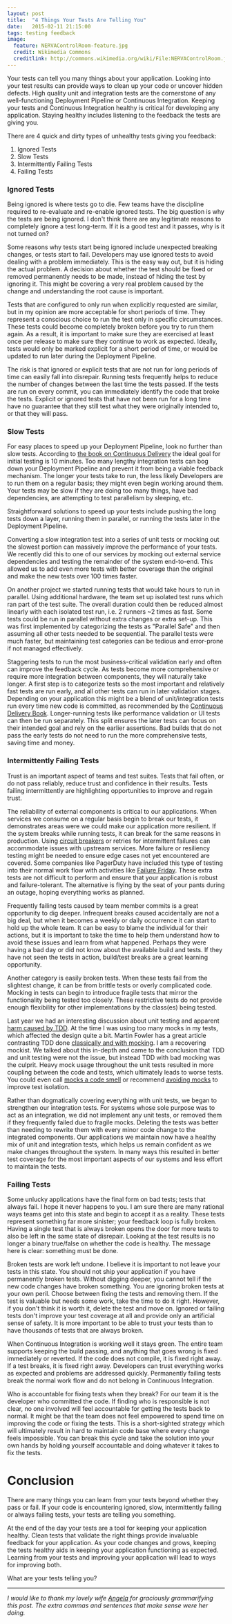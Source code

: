 ```yaml
---
layout: post
title:  "4 Things Your Tests Are Telling You"
date:   2015-02-11 21:15:00
tags: testing feedback
image:
  feature: NERVAControlRoom-feature.jpg
  credit: Wikimedia Commons
  creditlink: http://commons.wikimedia.org/wiki/File:NERVAControlRoom.jpg
---
```


Your tests can tell you many things about your application. Looking into your test
results can provide ways to clean up your code or uncover hidden defects.
High quality unit and integration tests are the cornerstone of any well-functioning
Deployment Pipeline or Continuous Integration. Keeping your tests and Continuous
Integration healthy is critical for developing any application. Staying healthy
includes listening to the feedback the tests are giving you.

There are 4 quick and dirty types of unhealthy tests giving you feedback:

1. Ignored Tests
2. Slow Tests
3. Intermittently Failing Tests
4. Failing Tests

### Ignored Tests

Being ignored is where tests go to die. Few teams have the discipline required
to re-evaluate and re-enable ignored tests. The big question is why the
tests are being ignored. I don't think there are any legitimate reasons to completely ignore a
test long-term. If it is a good test and it passes, why is it not turned on?

Some reasons why tests start being ignored include unexpected breaking changes, or tests
start to fail. Developers
may use ignored tests to avoid dealing with a problem immediately. This is the easy
way out, but it is hiding the actual problem. A decision about whether the test
should be fixed or removed permanently needs to be made, instead of hiding
the test by ignoring it. This might be covering a very real problem caused by
the change and understanding the root cause is important.

Tests that are configured to only run when explicitly requested are similar, but
in my opinion are more acceptable for short periods of time. They represent a conscious
choice to run the test only in specific circumstances. These tests
could become completely broken before you try to run them again. As a result, it is
important to make sure they are exercised at least once per release to make sure
they continue to work as expected. Ideally, tests would only be marked explicit
for a short period of time, or would be updated to run later during the
Deployment Pipeline.

The risk is that ignored or explicit tests that are not run for long periods of time 
can easily fall into disrepair. Running tests frequently helps to reduce the number 
of changes between the last time the tests passed. If the tests are run on every
commit, you can immediately identify the code that broke the tests.
Explicit or ignored tests that have not been run for a long time have no
guarantee that they still test what they were originally intended to, or that
they will pass.

### Slow Tests

For easy places to speed up your Deployment Pipeline, look no further than slow
tests. According to [the book on Continuous Delivery][cd] the ideal goal for
initial testing is 10 minutes. Too many lengthy integration tests can bog down your
Deployment Pipeline and prevent it from being a viable feedback mechanism. The
longer your tests take to run, the less likely Developers are to run them on a
regular basis; they might even begin working around them. Your tests may be slow if they are doing
too many things, have bad dependencies, are attempting to test parallelism by sleeping, etc.

Straightforward solutions to speed up your tests include pushing the long
tests down a layer, running them in parallel, or running the tests later in the
Deployment Pipeline.

Converting a slow integration test into a series of unit tests or mocking out
the slowest portion can massively improve the performance of your tests. We
recently did this to one of our services by mocking out external service
dependencies and testing the remainder
of the system end-to-end. This allowed us to add even more tests with better coverage
than the original and make the new tests over 100 times faster.

On another project we started running tests that would
take hours to run in parallel. Using additional hardware, the team set up isolated test runs
which ran part of the test suite. The overall duration could then be reduced
almost linearly with each isolated test run, i.e. 2 runners ~2 times as fast.
Some tests could be run in parallel without extra changes or extra set-up. This
was first implemented by categorizing the tests as "Parallel Safe" and then
assuming all other tests needed to be sequential. The parallel tests were much
faster, but maintaining test categories can be tedious and error-prone if not managed effectively.

Staggering tests to run the most business-critical validation early and often can
improve the feedback cycle. As tests become more comprehensive or require more
integration between components, they will naturally take longer. A first step is
to categorize tests so the most important and relatively fast tests are
run early, and all other tests can run in later validation stages. Depending on
your application this might be a blend of unit/integration tests run every time
new code is committed, as
recommended by the [Continuous Delivery Book][cd]. Longer-running tests like
performance validation or UI tests can then be run separately. This split
ensures the later tests can focus on their intended goal and rely on the
earlier assertions. Bad builds that do not pass the early tests do not need to
run the more comprehensive tests, saving time and money.

### Intermittently Failing Tests

Trust is an important aspect of teams and test suites. Tests that fail often,
or do not pass reliably, reduce trust and confidence in their results.
Tests failing intermittently are highlighting opportunities to improve and
regain trust.

The reliability of external components is critical to our applications. When
services we consume on a regular basis begin to break our tests, it demonstrates
areas were we could make our application more resilient. If the system breaks
while running tests, it can break for the same reasons in production. Using
[circuit breakers][breaker] or retries for intermittent failures can
accommodate issues with upstream services. More failure or resiliency testing
might be needed to ensure edge cases not yet encountered are covered. Some companies like
PagerDuty have included this type of testing into their normal work flow with
activities like [Failure Friday][failure]. These extra tests are not difficult
to perform and ensure that your application is robust and failure-tolerant.
The alternative is flying by the seat of your pants during an outage, hoping
everything works as planned.

Frequently failing tests caused by team member commits is a great opportunity
to dig deeper. Infrequent breaks caused accidentally are not a big deal,
but when it becomes a weekly or daily occurrence it can start to hold up the
whole team. It can be easy to blame the individual for their actions, but it is
important to take
the time to help them understand how to avoid these issues and learn from what
happened. Perhaps they were having a bad day or did not know about the available build
and tests. If they have not seen the tests in action,
build/test breaks are a great learning opportunity.

Another category is easily broken tests. When these tests fail
from the slightest change, it can be from brittle tests or overly complicated
code. Mocking in tests can begin to introduce fragile tests that mirror the
functionality being tested too closely.
These restrictive tests do not provide enough flexibility for other
implementations by the class(es) being tested.

Last year we had an interesting discussion about unit testing and apparent
[harm caused by TDD][harm]. At the time I was using too many mocks in my tests,
which affected the design quite a bit. Martin Fowler has a great article
contrasting TDD done [classically and with mocking][mockist]. I am a recovering
mockist. We talked about this in-depth and came to the conclusion that TDD and
unit testing were not the issue, but instead TDD with bad mocking was the
culprit. Heavy mock usage throughout the unit tests resulted in more
coupling between the code and tests, which ultimately leads to worse tests. You
could even call [mocks a code smell][mocks-smell] or recommend [avoiding mocks][avoiding-mocks]
to improve test isolation.

Rather than dogmatically covering everything with unit tests, we began to
strengthen our integration tests. For systems whose sole purpose was to act
as an integration, we did not implement any unit tests, or removed them if they
frequently failed due to fragile mocks. Deleting the tests was better than
needing to rewrite them with every minor code change to the integrated
components. Our applications we maintain now have a healthy mix of unit and
integration tests, which helps us remain confident as we make changes throughout
the system. In many ways this resulted in better test coverage for the most
important aspects of our systems and less effort to maintain the tests.

### Failing Tests

Some unlucky applications have the final form on bad tests; tests that always
fail. I hope it never happens to you. I am sure there are many rational ways
teams get into this state and begin to accept it as a reality. These tests
represent something far more sinister; your feedback loop is fully broken. Having a
single test that is always broken opens the door for more tests to also be left
in the same state of disrepair. Looking at the test results is no longer a
binary true/false on whether the code is healthy. The message here is clear:
something must be done.

Broken tests are work left undone. I believe it is important to not leave
your tests in this state. You should not ship your application if you have
permanently broken tests. Without digging deeper, you cannot tell if the new
code changes have broken something. You are ignoring broken tests at your own
peril. Choose between fixing the tests and removing them. If the test is
valuable but needs some work, take the time to do it right. However, if you
don't think it is worth it, delete the test and move on. Ignored or failing
tests don't improve your test coverage at all and provide only an artificial
sense of safety. It is more important to be able to trust your tests than to
have thousands of tests that are always broken.

When Continuous Integration is working well it stays green. The entire team
supports keeping the build passing, and anything that goes wrong is fixed
immediately or reverted. If the code does not compile, it is fixed right away.
If a test breaks, it is fixed right away. Developers can trust everything
works as expected and problems are addressed quickly. Permanently failing tests
break the normal work flow and do not belong in Continuous Integration.

Who is accountable for fixing tests when they break? For our team
it is the developer who committed the code. If finding who is responsible is
not clear, no one involved will feel accountable for getting the tests back
to normal. It might be that the team does not feel empowered to spend time on
improving the code or fixing the tests. This is a short-sighted strategy which
will ultimately result in hard to maintain code base where every change feels
impossible. You can break this cycle and take the solution into your own hands
by holding yourself accountable and doing whatever it takes to fix the tests.

Conclusion
===============================================================================

There are many things you can learn from your tests beyond whether they pass or
fail. If your code is encountering ignored, slow, intermittently
failing or always failing tests, your tests are telling you something.

At the end of the day your tests are a tool for keeping your application
healthy. Clean tests that validate the right things provide invaluable feedback for
your application. As your code changes and grows, keeping the tests healthy aids in
keeping your application functioning as expected. Learning from your tests and
improving your application will lead to ways for improving both.

What are your tests telling you?

<hr/>

*I would like to thank my lovely wife [Angela][ange] for graciously grammarifying this
post. The extra commas and sentences that make sense were her doing.*

[cd]: http://www.amazon.com/Continuous-Delivery-Deployment-Automation-Addison-Wesley-ebook/dp/B003YMNVC0/
[breaker]: http://techblog.netflix.com/2011/12/making-netflix-api-more-resilient.html
[failure]: http://www.pagerduty.com/blog/failure-friday-at-pagerduty/
[harm]: http://david.heinemeierhansson.com/2014/test-induced-design-damage.html
[mockist]: http://martinfowler.com/articles/mocksArentStubs.html
[avoiding-mocks]: https://www.destroyallsoftware.com/blog/2014/test-isolation-is-about-avoiding-mocks
[mocks-smell]: http://devblog.avdi.org/2011/09/06/making-a-mockery-of-tdd/
[ange]: http://macangela.tumblr.com
